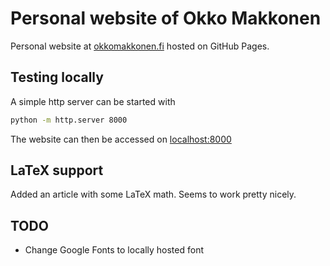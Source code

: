 # Personal website of Okko Makkonen

Personal website at [okkomakkonen.fi](https://okkomakkonen.fi) hosted on GitHub Pages.

## Testing locally

A simple http server can be started with

```bash
python -m http.server 8000
```

The website can then be accessed on [localhost:8000](http://localhost:8000)

## LaTeX support

Added an article with some LaTeX math. Seems to work pretty nicely.

## TODO

- Change Google Fonts to locally hosted font
